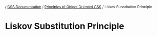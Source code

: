 <sub>/ [CSS Documentation](..) / [Principles of Object Oriented CSS](.) / Liskov Substitution Principle</sub>

# Liskov Substitution Principle

